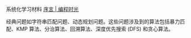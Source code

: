 系统化学习材料 [序言 | 编程时光](https://www.coding-time.cn/lc/preamble.html)

经典问题如字符串匹配问题、动态规划问题。这些问题涉及到的算法包括暴力匹配、KMP 算法、分治算法、回溯算法、深度优先搜索 (DFS) 和贪心算法。